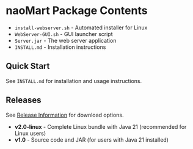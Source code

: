 # naoMart Package Contents

- `install-webserver.sh` - Automated installer for Linux
- `WebServer-GUI.sh` - GUI launcher script
- `Server.jar` - The web server application
- `INSTALL.md` - Installation instructions

## Quick Start

See `INSTALL.md` for installation and usage instructions.

## Releases

See [Release Information](README-RELEASES.md) for download options.

- **v2.0-linux** - Complete Linux bundle with Java 21 (recommended for Linux users)
- **v1.0** - Source code and JAR (for users with Java 21 installed)
